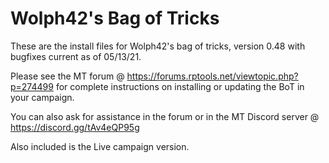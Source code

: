 # Wolph42's Bag of Tricks

These are the install files for Wolph42's bag of tricks, version 0.48 with bugfixes current as of 05/13/21.

Please see the MT forum @ https://forums.rptools.net/viewtopic.php?p=274499 for complete instructions on installing or updating the BoT in your campaign.

You can also ask for assistance in the forum or in the MT Discord server @ https://discord.gg/tAv4eQP95g

Also included is the Live campaign version.
